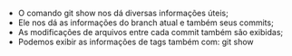 * O comando git show nos dá diversas informações úteis;
* Ele nos dá as informações do branch atual e também seus commits;
* As modificações de arquivos entre cada commit também são exibidas;
* Podemos exibir as informações de tags também com: git show